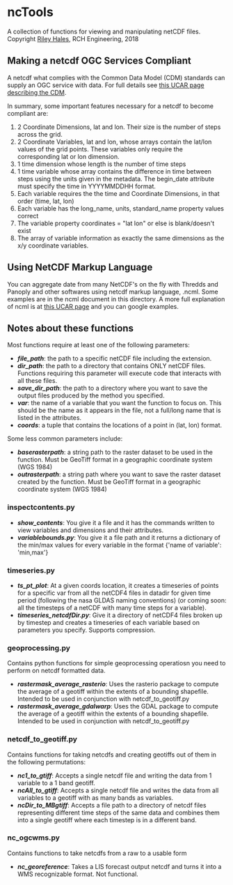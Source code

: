 # ncTools
A collection of functions for viewing and manipulating netCDF files.  
Copyright [Riley Hales](https://www.rileyhales.com), RCH Engineering, 2018

## Making a netcdf OGC Services Compliant
A netcdf what complies with the Common Data Model (CDM) standards can supply an OGC service with data. For full details see [this UCAR page describing the CDM](https://www.unidata.ucar.edu/software/thredds/current/netcdf-java/CDM/).

In summary, some important features necessary for a netcdf to become compliant are:
1. 2 Coordinate Dimensions, lat and lon. Their size is the number of steps across the grid.
2. 2 Coordinate Variables, lat and lon, whose arrays contain the lat/lon values of the grid points.
    These variables only require the corresponding lat or lon dimension.
3. 1 time dimension whose length is the number of time steps
4. 1 time variable whose array contains the difference in time between steps using the units given in the metadata. The begin_date attribute must specify the time in YYYYMMDDHH format.
5. Each variable requires the the time and Coordinate Dimensions, in that order (time, lat, lon)
6. Each variable has the long_name, units, standard_name property values correct
7. The variable property coordinates = "lat lon" or else is blank/doesn't exist
8. The array of variable information as exactly the same dimensions as the x/y coordinate variables.

## Using NetCDF Markup Language
You can aggregate date from many NetCDF's on the fly with Thredds and Panoply and other softwares using netcdf markup language, .ncml. Some examples are in the ncml document in this directory. A more full explanation of ncml is at [this UCAR page](https://www.unidata.ucar.edu/software/thredds/current/netcdf-java/ncml/) and you can google examples.

## Notes about these functions
Most functions require at least one of the following parameters:
* ***file_path***: the path to a specific netCDF file including the extension.
* ***dir_path***: the path to a directory that contains ONLY netCDF files. Functions requiring this parameter will execute code that interacts with all these files.
* ***save_dir_path***: the path to a directory where you want to save the output files produced by the method you specified.
* ***var***: the name of a variable that you want the function to focus on. This should be the name as it appears in the file, not a full/long name that is listed in the attributes.
* ***coords***: a tuple that contains the locations of a point in (lat, lon) format.

Some less common parameters include:
* ***baserasterpath***: a string path to the raster dataset to be used in the function. Must be GeoTiff format in a geographic coordinate system (WGS 1984)
* ***outrasterpath***: a string path where you want to save the raster dataset created by the function. Must be GeoTiff format in a geographic coordinate system (WGS 1984)

### inspectcontents.py
* ***show_contents***: You give it a file and it has the commands written to view variables and dimensions and their attributes.
* ***variablebounds.py***: You give it a file path and it returns a dictionary of the min/max values for every variable in the format {'name of variable': 'min,max'}

### timeseries.py
* ***ts_pt_plot***: At a given coords location, it creates a timeseries of points for a specific var from all the netCDF4 files in datadir for given time period (following the nasa GLDAS naming conventions) (or coming soon: all the timesteps of a netCDF with many time steps for a variable).
* ***timeseries_netcdfDir.py***: Give it a directory of netCDF4 files broken up by timestep and creates a timeseries of each variable based on parameters you specify. Supports compression.

### geoprocessing.py
Contains python functions for simple geoprocessing operatiosn you need to perform on netcdf formatted data.
* ***rastermask_average_rasterio***: Uses the rasterio package to compute the average of a geotiff within the extents of a bounding shapefile. Intended to be used in conjunction with netcdf_to_geotiff.py
* ***rastermask_average_gdalwarp***: Uses the GDAL package to compute the average of a geotiff within the extents of a bounding shapefile. Intended to be used in conjunction with netcdf_to_geotiff.py

### netcdf_to_geotiff.py
Contains functions for taking netcdfs and creating geotiffs out of them in the following permutations:
* ***nc1_to_gtiff***: Accepts a single netcdf file and writing the data from 1 variable to a 1 band geotiff.
* ***ncAll_to_gtiff***: Accepts a single netcdf file and writes the data from all variables to a geotiff with as many bands as variables.
* ***ncDir_to_MBgtiff***: Accepts a file path to a directory of netcdf files representing different time steps of the same data and combines them into a single geotiff where each timestep is in a different band.

### nc_ogcwms.py
Contains functions to take netcdfs from a raw to a usable form 
* ***nc_georeference***: Takes a LIS forecast output netcdf and turns it into a WMS recognizable format. Not functional.
